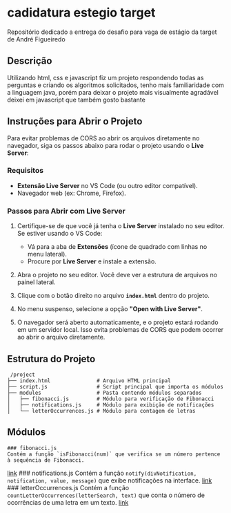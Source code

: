 # cadidatura estegio target
Repositório dedicado a entrega do desafio para vaga de estágio da target de André Figueiredo

## Descrição
Utilizando html, css e javascript fiz um projeto respondendo todas as perguntas e criando os algoritmos solicitados, tenho mais familiaridade com a linguagem java, porém para deixar o projeto mais visualmente agradável deixei em javascript que também gosto bastante

## Instruções para Abrir o Projeto

Para evitar problemas de CORS ao abrir os arquivos diretamente no navegador, siga os passos abaixo para rodar o projeto usando o **Live Server**:

### Requisitos

- **Extensão Live Server** no VS Code (ou outro editor compatível).
- Navegador web (ex: Chrome, Firefox).

### Passos para Abrir com Live Server

1. Certifique-se de que você já tenha o **Live Server** instalado no seu editor. Se estiver usando o VS Code:
   - Vá para a aba de **Extensões** (ícone de quadrado com linhas no menu lateral).
   - Procure por **Live Server** e instale a extensão.

2. Abra o projeto no seu editor. Você deve ver a estrutura de arquivos no painel lateral.

3. Clique com o botão direito no arquivo **`index.html`** dentro do projeto.

4. No menu suspenso, selecione a opção **"Open with Live Server"**.

5. O navegador será aberto automaticamente, e o projeto estará rodando em um servidor local. Isso evita problemas de CORS que podem ocorrer ao abrir o arquivo diretamente.


## Estrutura do Projeto
```
 /project
├── index.html               # Arquivo HTML principal
├── script.js                # Script principal que importa os módulos
├── modules                  # Pasta contendo módulos separados
│   ├── fibonacci.js         # Módulo para verificação de Fibonacci
│   ├── notifications.js     # Módulo para exibição de notificações
│   └── letterOccurrences.js # Módulo para contagem de letras
```


## Módulos
    ### fibonacci.js
    Contém a função `isFibonacci(num)` que verifica se um número pertence à sequência de Fibonacci.
   [link](https://github.com/andrefilipe1310/cadidatura-estegio-target/blob/main/questions/modules/fibonacci.js)
    ### notifications.js
    Contém a função `notify(divNotification, notification, value, message)` que exibe notificações na interface.
    [link](https://github.com/andrefilipe1310/cadidatura-estegio-target/blob/main/questions/modules/notifier.js)
    ### letterOccurrences.js
    Contém a função `countLetterOccurrences(letterSearch, text)` que conta o número de ocorrências de uma letra em um texto.
    [link](https://github.com/andrefilipe1310/cadidatura-estegio-target/blob/main/questions/modules/letterCounter.js)
